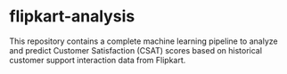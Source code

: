 # flipkart-analysis
This repository contains a complete machine learning pipeline to analyze and predict Customer Satisfaction (CSAT) scores based on historical customer support interaction data from Flipkart.
